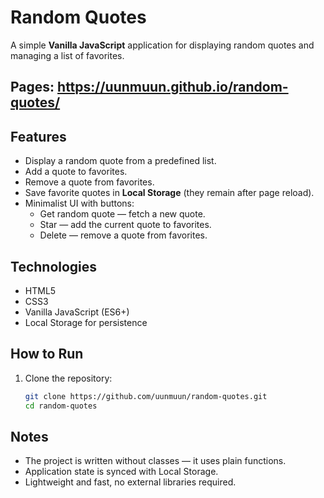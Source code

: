 # Random Quotes

A simple **Vanilla JavaScript** application for displaying random quotes and managing a list of favorites.

## Pages: https://uunmuun.github.io/random-quotes/ 

## Features
- Display a random quote from a predefined list.
- Add a quote to favorites.
- Remove a quote from favorites.
- Save favorite quotes in **Local Storage** (they remain after page reload).
- Minimalist UI with buttons:
  - Get random quote — fetch a new quote.
  - Star — add the current quote to favorites.
  - Delete — remove a quote from favorites.

## Technologies
- HTML5
- CSS3
- Vanilla JavaScript (ES6+)
- Local Storage for persistence


## How to Run
1. Clone the repository:
   ```bash
   git clone https://github.com/uunmuun/random-quotes.git
   cd random-quotes

## Notes

- The project is written without classes — it uses plain functions.
- Application state is synced with Local Storage.
- Lightweight and fast, no external libraries required.
